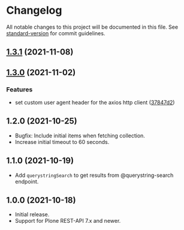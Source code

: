 # Changelog

All notable changes to this project will be documented in this file. See [standard-version](https://github.com/conventional-changelog/standard-version) for commit guidelines.

## [1.3.1](https://github.com/cusyio/plone-js-sdk/compare/v1.3.0...v1.3.1) (2021-11-08)

## [1.3.0](https://github.com/cusyio/plone-js-sdk/compare/v1.2.0...v1.3.0) (2021-11-02)

### Features

- set custom user agent header for the axios http client ([37847d2](https://github.com/cusyio/plone-js-sdk/commit/37847d23137051a1a6f00f1bffaf798ef4777c7c))

## 1.2.0 (2021-10-25)

- Bugfix: Include initial items when fetching collection.
- Increase initial timeout to 60 seconds.

## 1.1.0 (2021-10-19)

- Add `querystringSearch` to get results from @querystring-search endpoint.

## 1.0.0 (2021-10-18)

- Initial release.
- Support for Plone REST-API 7.x and newer.
